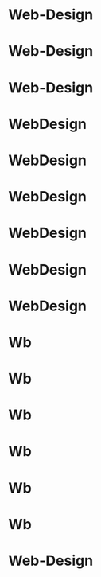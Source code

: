 # Web-Design
# Web-Design
# Web-Design
# WebDesign
# WebDesign
# WebDesign
# WebDesign
# WebDesign
# WebDesign
# Wb
# Wb
# Wb
# Wb
# Wb
# Wb
# Web-Design
